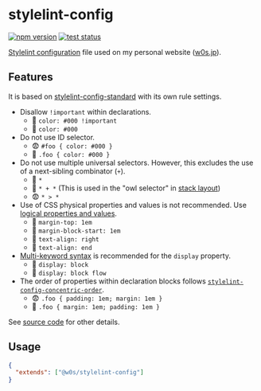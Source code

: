 # stylelint-config

[![npm version](https://badge.fury.io/js/%40w0s%2Fstylelint-config.svg)](https://www.npmjs.com/package/@w0s/stylelint-config)
[![test status](https://github.com/SaekiTominaga/w0s/actions/workflows/stylelint-test.yml/badge.svg)](https://github.com/SaekiTominaga/w0s/actions/workflows/stylelint-test.yml)

[Stylelint configuration](https://stylelint.io/user-guide/configure) file used on my personal website ([w0s.jp](https://github.com/SaekiTominaga/w0s.jp)).

## Features

It is based on [stylelint-config-standard](https://github.com/stylelint/stylelint-config-standard) with its own rule settings.

- Disallow `!important` within declarations.
  - 🙁 `color: #000 !important`
  - 🙂 `color: #000`
- Do not use ID selector.
  - 😨 `#foo { color: #000 }`
  - 🙂 `.foo { color: #000 }`
- Do not use multiple universal selectors. However, this excludes the use of a next-sibling combinator (`+`).
  - 🙂 `*`
  - 🙂 `* + *` (This is used in the "owl selector" in [stack layout](https://every-layout.dev/layouts/stack/))
  - 😨 `* > *`
- Use of CSS physical properties and values is not recommended. Use [logical properties and values](https://developer.mozilla.org/en-US/docs/Web/CSS/CSS_logical_properties_and_values).
  - 🙁 `margin-top: 1em`
  - 🙂 `margin-block-start: 1em`
  - 🙁 `text-align: right`
  - 🙂 `text-align: end`
- [Multi-keyword syntax](https://developer.mozilla.org/en-US/docs/Web/CSS/display/multi-keyword_syntax_of_display) is recommended for the `display` property.
  - 🙁 `display: block`
  - 🙂 `display: block flow`
- The order of properties within declaration blocks follows [`stylelint-config-concentric-order`](https://github.com/chaucerbao/stylelint-config-concentric-order).
  - 😨 `.foo { padding: 1em; margin: 1em }`
  - 🙂 `.foo { margin: 1em; padding: 1em }`

See [source code](stylelint.config.js) for other details.

## Usage

```json
{
  "extends": ["@w0s/stylelint-config"]
}
```
